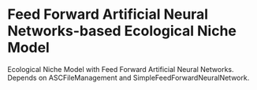# Feed Forward Artificial Neural Networks-based Ecological Niche Model

Ecological Niche Model with Feed Forward Artificial Neural Networks.
Depends on ASCFileManagement and SimpleFeedForwardNeuralNetwork.
